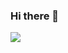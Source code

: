 ### Hi there 👋
<img src="https://capsule-render.vercel.app/api?type=waving&color=auto&height=200&section=header&text=Sehoon&fontSize=90" />

<!--
**Jsen27/JSEN27** is a ✨ _special_ ✨ repository because its `README.md` (this file) appears on your GitHub profile.

Here are some ideas to get you started:

- 🔭 I’m currently working on ...
- 🌱 I’m currently learning ...
- 👯 I’m looking to collaborate on ...
- 🤔 I’m looking for help with ...
- 💬 Ask me about ...
- 📫 How to reach me: ...
- 😄 Pronouns: ...
- ⚡ Fun fact: ...
-->
